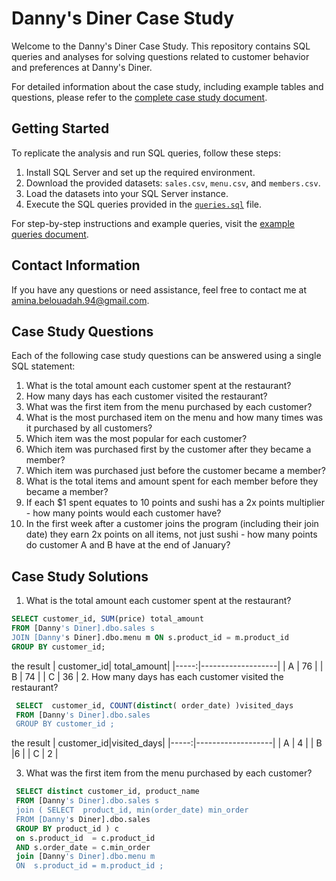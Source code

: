 # Danny's Diner Case Study

Welcome to the Danny's Diner Case Study. This repository contains SQL queries and analyses for solving questions related to customer behavior and preferences at Danny's Diner.

For detailed information about the case study, including example tables and questions, please refer to the [complete case study document](https://8weeksqlchallenge.com/case-study-1/).

## Getting Started
To replicate the analysis and run SQL queries, follow these steps:

1. Install SQL Server and set up the required environment.
2. Download the provided datasets: `sales.csv`, `menu.csv`, and `members.csv`.
3. Load the datasets into your SQL Server instance.
4. Execute the SQL queries provided in the [`queries.sql`](queries.sql) file.

For step-by-step instructions and example queries, visit the [example queries document]( https://8weeksqlchallenge.com/case-study-1/).

## Contact Information
If you have any questions or need assistance, feel free to contact me at [amina.belouadah.94@gmail.com](mailto:your-email@example.com).

##  Case Study Questions
 Each of the following case study questions can be answered using a single SQL statement:

1. What is the total amount each customer spent at the restaurant?
1. How many days has each customer visited the restaurant?
1. What was the first item from the menu purchased by each customer?
1. What is the most purchased item on the menu and how many times was it purchased by all customers?
1. Which item was the most popular for each customer?
1. Which item was purchased first by the customer after they became a member?
1. Which item was purchased just before the customer became a member?
1. What is the total items and amount spent for each member before they became a member?
1. If each $1 spent equates to 10 points and sushi has a 2x points multiplier - how many points would each customer have?
1. In the first week after a customer joins the program (including their join date) they earn 2x points on all items, not just sushi - how many points do customer A and B have at the end of January?

##  Case Study Solutions
1. What is the total amount each customer spent at the restaurant?
  ```sql
SELECT customer_id, SUM(price) total_amount
FROM [Danny's Diner].dbo.sales s
JOIN [Danny's Diner].dbo.menu m ON s.product_id = m.product_id
GROUP BY customer_id;
 ```
the result
| customer_id| total_amount|
|-----:|-------------------|
| A	         | 76          |
| B	         | 74          |
| C	         | 36          |
2. How many days has each customer visited the restaurant?
```sql
 SELECT  customer_id, COUNT(distinct( order_date) )visited_days
 FROM [Danny's Diner].dbo.sales 
 GROUP BY customer_id ;
 ```
the result 
| customer_id|visited_days|
|-----:|-------------------|
| A	         | 4          |
| B	         |6           |
| C	         | 2          |

3. What was the first item from the menu purchased by each customer?
```sql
 SELECT distinct customer_id, product_name
 FROM [Danny's Diner].dbo.sales s
 join ( SELECT  product_id, min(order_date) min_order
 FROM [Danny's Diner].dbo.sales 
 GROUP BY product_id ) c
 on s.product_id  = c.product_id
 AND s.order_date = c.min_order
 join [Danny's Diner].dbo.menu m
 ON  s.product_id = m.product_id ;
```

